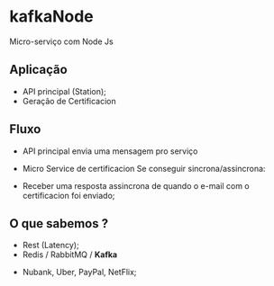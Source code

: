 # kafkaNode
Micro-serviço com Node Js

## Aplicação

- API principal (Station);
- Geração de Certificacion

## Fluxo 

- API principal envia uma mensagem pro serviço 
- Micro Service de certificacion
Se conseguir sincrona/assincrona:

- Receber uma resposta assincrona de quando o e-mail com o certificacion foi enviado;

## O que sabemos ?

- Rest (Latency);
- Redis / RabbitMQ / **Kafka**
* Nubank, Uber, PayPal, NetFlix;

